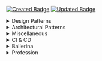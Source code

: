 [![Created Badge](https://badges.pufler.dev/created/isurunuwanthilaka/sa.msc.cse.uom)](https://badges.pufler.dev)
[![Updated Badge](https://badges.pufler.dev/updated/isurunuwanthilaka/sa.msc.cse.uom)](https://badges.pufler.dev)

<details>
  <summary>Design Patterns</summary>
  <ol>
  <li><a href="https://isurunuwanthilaka.github.io/engineering/2020/04/22/design-patterns-intro">Introduction</a></li>

  <li><a href="https://isurunuwanthilaka.github.io/engineering/2020/04/27/singleton-pattern">Singleton Pattern</a></li>

  <li><a href="https://isurunuwanthilaka.github.io/engineering/2020/11/15/strategy-pattern">Strategy Pattern</a></li>
  
  </ol>
</details>

<details>
  <summary>Architectural Patterns</summary>
  
</details>

<details>
  <summary>Miscellaneous</summary>
  <ol>
  <li><a href="https://isurunuwanthilaka.github.io/engineering/2020/11/12/diagnosing-memory-leaks">
  Identification of Memory Leaks</a></li>
  <li><a href="https://isurunuwanthilaka.github.io/engineering/2020/10/25/oauth2-jwt-hybrid-architecture">
  OAuth2 + JWT Hybrid Architecture</a></li>
  <li><a href="https://isurunuwanthilaka.github.io/engineering/2020/06/24/compiler-scratch">
  Compilers from scratch</a></li>
  <li><a href="https://isurunuwanthilaka.github.io/engineering/2020/10/17/apache-poi">
  Lets play with Apache POI</a></li>
  <li><a href="https://isurunuwanthilaka.github.io/engineering/2020/10/18/get-into-mqtt-in-2-minutes">
  Get into MQTT in 3 minutes (Python+Docker)</a></li>
  </ol>
</details>

<details>
  <summary>CI & CD</summary>
  <ol>
  <li><a href="https://isurunuwanthilaka.github.io/engineering/2020/06/18/jenkins-beginner">
  Jenkins Beginner Guide</a></li>
  <li><a href="https://isurunuwanthilaka.github.io/engineering/2020/10/19/docker-zero-to-hero">
  Docker Beginner Guide</a></li>
  <li><a href="https://isurunuwanthilaka.github.io/engineering/2020/10/20/docker-image-to-dockerhub-from-bitbucket">
  Deploying docker images from Bitbucket to Docker Hub</a></li>
  <li><a href="https://isurunuwanthilaka.github.io/engineering/2020/10/21/docker-image-for-go-app">
  Building Docker image for GO application</a></li>
  </ol>
</details>

<details>
  <summary>Ballerina</summary>

  <ol>
  <li><a href="https://isurunuwanthilaka.github.io/engineering/2020/05/15/ballerina-medium-connector">Ballerina connector for Medium</a></li>
  </ol>

</details>

<details>
  <summary>Profession</summary>

  <ol>
  <li><a href="https://isurunuwanthilaka.github.io/mind/2020/04/18/mind-engineering-part-1">Mind Engineering for Professionals | Part 1</a></li>
  </ol>

</details>
